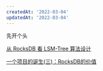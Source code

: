 ```yaml
---
createdAt: '2022-03-04'
updatedAt: '2022-03-04'
---
```


先开个头

<!--more-->

[从 RocksDB 看 LSM-Tree 算法设计](https://segmentfault.com/a/1190000041198407)

[一个项目的诞生(三)：RocksDB的价值](https://flynx.dev/rocksdb/)
